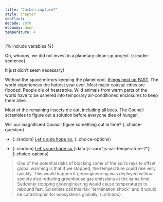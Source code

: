 ```yaml
---
title: "Carbon capture?"
style: chapter
conflict: 
decade: 2070
economy: down
temperature: 4
---
```


{% include variables %}

Oh, whoops, we did not invest in a planetary clean-up project. 
{:.leader-sentence}

It just didn’t seem necessary! 

Without the space mirrors keeping the planet cool, [things heat up FAST](#infobox). The world experiences the hottest year ever. Most major coastal cities are flooded. People die of heatstroke. Wild animals from warm parts of the world have to be ushered into temporary air-conditioned enclosures to keep them alive.

Most of the remaining insects die out, including all bees. The Council scrambles to figure out a solution before everyone dies of hunger.

Will our magnificent Council figure something out in time?
{:.choice-question}

<div data-js-var="js-rand-insect-failure" markdown="1" class="hidden">

- {:.random} [Let's sure hope so.](chapter_fail-to-invent-insect-drones.html)
{:.choice-options}

</div>

<div data-js-var="js-rand-insect-success" markdown="1" class="hidden">

- {:.random} [Let's sure hope so.](chapter_invent-insect-drones.html){:data-js-var="js-var-temperature-2"}
{:.choice-options}

</div>

> One of the potential risks of blocking some of the sun’s rays to offset global warming is that if we stopped, the temperature could rise very quickly. This would happen if geoengineering was deployed without society also reducing greenhouse gas emissions at the same time. Suddenly stopping geoengineering would cause temperatures to rebound fast. Scientists call this risk "termination shock" and it would be catastrophic for ecosystems globally.
{:.infobox}
